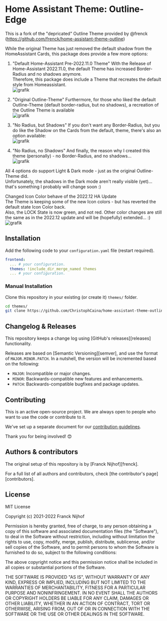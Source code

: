 # Home Assistant Theme: Outline-Edge

This is a fork of the "depricated" Outline Theme provided by @frenck (https://github.com/frenck/home-assistant-theme-outline)

While the original Theme has just removed the default shadow from the HomeAssistant Cards, this package does provide a few more options:

1. "Default Home-Assistant Pre-2022.11.0 Theme"
With the Release of Home-Assistant 2022.11.0, the default Theme has increased Border-Radius and no shadows anymore.  
Therefore, this package does include a Theme that recreates the default style from Homeassistant.  
![grafik](https://user-images.githubusercontent.com/26391061/199812201-69697d52-1d70-4576-803d-020295908201.png)

2. "Original Outline-Theme"
Furthermore, for those who liked the default Outline-Theme (default border-radius, but no shadows), a recreation of the Outline Theme is available  
![grafik](https://user-images.githubusercontent.com/26391061/199812458-bfaa0721-1f57-45ff-a841-5f7d807fefcd.png)

3. "No Radius, but Shadows"
If you don't want any Border-Radius, but you do like the Shadow on the Cards from the default, theme, there's also an option available:  
![grafik](https://user-images.githubusercontent.com/26391061/199812679-88fee8e7-ad79-4c7f-a160-12a09e988632.png)

4. "No Radius, no Shadows"
And finally, the reason why I created this theme (personally) - no Border-Radius, and no shadows...  
![grafik](https://user-images.githubusercontent.com/26391061/199812894-a15ca444-8675-499c-8bab-9e43fdb983de.png)

All 4 options do support Light & Dark mode - just as the original Outline-Theme did.  
Unfortunately, the shadows in the Dark mode aren't really visible (yet)... that's something I probably will change soon :)  

Changed Icon Color behave of the 2022.12 HA Update  
The Theme is keeping some of the new Icon colors - but has reverted the default state Icon Color back.  
Also, the LOCK State is now green, and not red.
Other color changes are still the same as in the 2022.12 update and will be (hopefully) extended... :)  
![grafik](https://user-images.githubusercontent.com/26391061/206766884-a2c3bbcf-9e4e-481b-b80b-b2950a88b6ee.png)


## Installation

Add the following code to your `configuration.yaml` file (restart required).

```yaml
frontend:
  ... # your configuration.
  themes: !include_dir_merge_named themes
  ... # your configuration.
```

### Manual Installation

Clone this repository in your existing (or create it) `themes/` folder.

```bash
cd themes/
git clone https://github.com/ChristophCaina/home-assistant-theme-outline-edge
```

## Changelog & Releases

This repository keeps a change log using [GitHub's releases][releases]
functionality.

Releases are based on [Semantic Versioning][semver], and use the format
of `MAJOR.MINOR.PATCH`. In a nutshell, the version will be incremented
based on the following:

- `MAJOR`: Incompatible or major changes.
- `MINOR`: Backwards-compatible new features and enhancements.
- `PATCH`: Backwards-compatible bugfixes and package updates.

## Contributing

This is an active open-source project. We are always open to people who want to
use the code or contribute to it.

We've set up a separate document for our
[contribution guidelines](CONTRIBUTING.md).

Thank you for being involved! :heart_eyes:

## Authors & contributors

The original setup of this repository is by [Franck Nijhof][frenck].

For a full list of all authors and contributors,
check [the contributor's page][contributors].

## License

MIT License

Copyright (c) 2021-2022 Franck Nijhof

Permission is hereby granted, free of charge, to any person obtaining a copy
of this software and associated documentation files (the "Software"), to deal
in the Software without restriction, including without limitation the rights
to use, copy, modify, merge, publish, distribute, sublicense, and/or sell
copies of the Software, and to permit persons to whom the Software is
furnished to do so, subject to the following conditions:

The above copyright notice and this permission notice shall be included in all
copies or substantial portions of the Software.

THE SOFTWARE IS PROVIDED "AS IS", WITHOUT WARRANTY OF ANY KIND, EXPRESS OR
IMPLIED, INCLUDING BUT NOT LIMITED TO THE WARRANTIES OF MERCHANTABILITY,
FITNESS FOR A PARTICULAR PURPOSE AND NONINFRINGEMENT. IN NO EVENT SHALL THE
AUTHORS OR COPYRIGHT HOLDERS BE LIABLE FOR ANY CLAIM, DAMAGES OR OTHER
LIABILITY, WHETHER IN AN ACTION OF CONTRACT, TORT OR OTHERWISE, ARISING FROM,
OUT OF OR IN CONNECTION WITH THE SOFTWARE OR THE USE OR OTHER DEALINGS IN THE
SOFTWARE.
